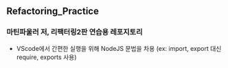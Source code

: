 ## Refactoring_Practice

### 마틴파울러 저, 리팩터링2판 연습용 레포지토리
- VScode에서 간편한 실행을 위해 NodeJS 문법을 차용 (ex: import, export 대신 require, exports 사용)
